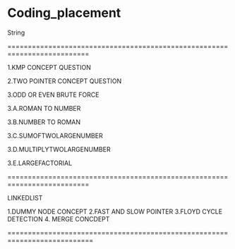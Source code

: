 # Coding_placement

String


==========================================================================


1.KMP CONCEPT QUESTION

2.TWO POINTER CONCEPT QUESTION

3.ODD OR EVEN BRUTE FORCE

3.A.ROMAN TO NUMBER

3.B.NUMBER TO ROMAN

3.C.SUMOFTWOLARGENUMBER

3.D.MULTIPLYTWOLARGENUMBER

3.E.LARGEFACTORIAL

==========================================================================

LINKEDLIST

1.DUMMY NODE CONCEPT
2.FAST AND SLOW POINTER
3.FLOYD CYCLE DETECTION
4. MERGE CONCDEPT

===========================================================================

